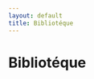 ```yaml
---
layout: default
title: Bibliotéque 
---
```


<div class="post">
	<h1 class="pageTitle">Bibliotéque</h1>
	<img src="{{ '/assets/img/touring.jpg' | prepend: site.baseurl }}" alt=""> 